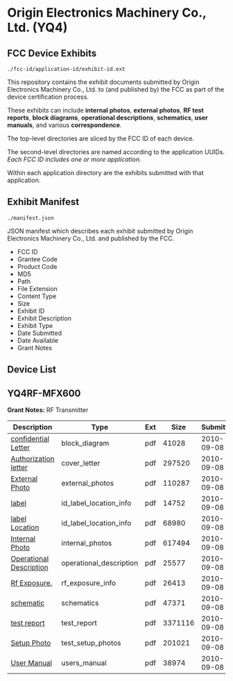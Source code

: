 # Origin Electronics Machinery Co., Ltd. (YQ4)
## FCC Device Exhibits

```
./fcc-id/application-id/exhibit-id.ext
```

This repository contains the exhibit documents submitted by Origin Electronics Machinery Co., Ltd. to (and published by) the FCC as part of the device certification process.

These exhibits can include **internal photos**, **external photos**, **RF test reports**, **block diagrams**, **operational descriptions**, **schematics**, **user manuals**, and various **correspondence**.

The top-level directories are sliced by the FCC ID of each device.

The second-level directories are named according to the application UUIDs. *Each FCC ID includes one or more application.*

Within each application directory are the exhibits submitted with that application. 

## Exhibit Manifest

```
./manifest.json
```

JSON manifest which describes each exhibit submitted by Origin Electronics Machinery Co., Ltd. and published by the FCC.

- FCC ID
- Grantee Code
- Product Code
- MD5
- Path
- File Extension
- Content Type
- Size
- Exhibit ID
- Exhibit Description
- Exhibit Type
- Date Submitted
- Date Available
- Grant Notes

## Device List
## YQ4RF-MFX600
**Grant Notes:** RF Transmitter

| Description | Type | Ext | Size | Submitted | Available |
| ----------- | ---- | --- | ---- | --------- | --------- |
| [confidential Letter](YQ4RF-MFX600/8d0c822e6608816b9a46ff06d25be1e5/1339862.pdf) | block_diagram | pdf | 41028 | 2010-09-08 | 2010-09-08 |
| [Authorization letter](YQ4RF-MFX600/8d0c822e6608816b9a46ff06d25be1e5/1339861.pdf) | cover_letter | pdf | 297520 | 2010-09-08 | 2010-09-08 |
| [External Photo](YQ4RF-MFX600/8d0c822e6608816b9a46ff06d25be1e5/1339865.pdf) | external_photos | pdf | 110287 | 2010-09-08 | 2010-09-08 |
| [label](YQ4RF-MFX600/8d0c822e6608816b9a46ff06d25be1e5/1339866.pdf) | id_label_location_info | pdf | 14752 | 2010-09-08 | 2010-09-08 |
| [label Location](YQ4RF-MFX600/8d0c822e6608816b9a46ff06d25be1e5/1339867.pdf) | id_label_location_info | pdf | 68980 | 2010-09-08 | 2010-09-08 |
| [Internal Photo](YQ4RF-MFX600/8d0c822e6608816b9a46ff06d25be1e5/1339868.pdf) | internal_photos | pdf | 617494 | 2010-09-08 | 2010-09-08 |
| [Operational Description](YQ4RF-MFX600/8d0c822e6608816b9a46ff06d25be1e5/1339863.pdf) | operational_description | pdf | 25577 | 2010-09-08 | 2010-09-08 |
| [Rf Exposure.](YQ4RF-MFX600/8d0c822e6608816b9a46ff06d25be1e5/1339869.pdf) | rf_exposure_info | pdf | 26413 | 2010-09-08 | 2010-09-08 |
| [schematic](YQ4RF-MFX600/8d0c822e6608816b9a46ff06d25be1e5/1339864.pdf) | schematics | pdf | 47371 | 2010-09-08 | 2010-09-08 |
| [test report](YQ4RF-MFX600/8d0c822e6608816b9a46ff06d25be1e5/1339870.pdf) | test_report | pdf | 3371116 | 2010-09-08 | 2010-09-08 |
| [Setup Photo](YQ4RF-MFX600/8d0c822e6608816b9a46ff06d25be1e5/1339871.pdf) | test_setup_photos | pdf | 201021 | 2010-09-08 | 2010-09-08 |
| [User Manual](YQ4RF-MFX600/8d0c822e6608816b9a46ff06d25be1e5/1339872.pdf) | users_manual | pdf | 38974 | 2010-09-08 | 2010-09-08 |
